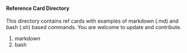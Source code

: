 #### Reference Card Directory

This directory contains ref cards with examples of markdown (.md) and bash (.sh) based commands.
You are welcome to update and contribute.  

1. markdown 
2. bash 
